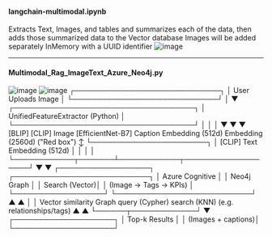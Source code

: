 #### langchain-multimodal.ipynb
Extracts Text, Images, and tables and summarizes each of the data, then adds those summarized data to the Vector database 
Images will be added separately InMemory with a UUID identifier
![image](https://github.com/user-attachments/assets/4cfb4acf-04d1-4c84-8bbc-058ff941e1d5)

____________________________________________________________________________________________________________________________
#### Multimodal_Rag_ImageText_Azure_Neo4j.py

![image](https://github.com/user-attachments/assets/65cbd3bd-47c9-436e-bd1f-c410db96b421)
![image](https://github.com/user-attachments/assets/b07354bc-b598-4fbb-992c-d9fef5db8cd1)
             ┌─────────────────────────────┐
             │      User Uploads Image     │
             └─────────────────────────────┘
                          │
                          ▼
         ┌────────────────────────────────────┐
         │  UnifiedFeatureExtractor (Python)  │
         └────────────────────────────────────┘
            │             │               │
            ▼             ▼               ▼
      [BLIP]        [CLIP] Image     [EfficientNet-B7]
     Caption      Embedding (512d)   Embedding (2560d)
    ("Red box")   ↕                   └───────────────────────┐
        │        [CLIP] Text Embedding (512d)                 │
        │                    │                                │
        └────────────┬───────┴────────────┬───────────────────┘
                     ▼                    ▼
         ┌──────────────────┐   ┌───────────────────────────┐
         │  Azure Cognitive │   │        Neo4j Graph        │
         │   Search (Vector)│   │  (Image → Tags → KPIs)    │
         └──────────────────┘   └───────────────────────────┘
                     ▲                    ▲
                     │                    │
             Vector similarity       Graph query (Cypher)
              search (KNN)         (e.g. relationships/tags)
                     ▲                    ▲
                     └──────┬─────────────┘
                            ▼
                 ┌────────────────────┐
                 │   Top-k Results     │
                 │ (Images + captions)│
                 └────────────────────┘
